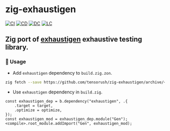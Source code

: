 # zig-exhaustigen

[![CI][ci-shd]][ci-url]
[![CD][cd-shd]][cd-url]
[![DC][dc-shd]][dc-url]
[![LC][lc-shd]][lc-url]

## Zig port of [exhaustigen](https://github.com/graydon/exhaustigen-rs) exhaustive testing library.

### :rocket: Usage

- Add `exhaustigen` dependency to `build.zig.zon`.

```sh
zig fetch --save https://github.com/tensorush/zig-exhaustigen/archive/<git_tag_or_commit_hash>.tar.gz
```

- Use `exhaustigen` dependency in `build.zig`.

```zig
const exhaustigen_dep = b.dependency("exhaustigen", .{
    .target = target,
    .optimize = optimize,
});
const exhaustigen_mod = exhaustigen_dep.module("Gen");
<compile>.root_module.addImport("Gen", exhaustigen_mod);
```

<!-- MARKDOWN LINKS -->

[ci-shd]: https://img.shields.io/github/actions/workflow/status/tensorush/zig-exhaustigen/ci.yaml?branch=main&style=for-the-badge&logo=github&label=CI&labelColor=black
[ci-url]: https://github.com/tensorush/zig-exhaustigen/blob/main/.github/workflows/ci.yaml
[cd-shd]: https://img.shields.io/github/actions/workflow/status/tensorush/zig-exhaustigen/cd.yaml?branch=main&style=for-the-badge&logo=github&label=CD&labelColor=black
[cd-url]: https://github.com/tensorush/zig-exhaustigen/blob/main/.github/workflows/cd.yaml
[dc-shd]: https://img.shields.io/badge/click-F6A516?style=for-the-badge&logo=zig&logoColor=F6A516&label=doc&labelColor=black
[dc-url]: https://tensorush.github.io/zig-exhaustigen
[lc-shd]: https://img.shields.io/github/license/tensorush/zig-exhaustigen.svg?style=for-the-badge&labelColor=black
[lc-url]: https://github.com/tensorush/zig-exhaustigen/blob/main/LICENSE

